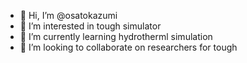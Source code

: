 - 👋 Hi, I’m @osatokazumi
- 👀 I’m interested in tough simulator
- 🌱 I’m currently learning hydrotherml simulation
- 💞️ I’m looking to collaborate on researchers for tough


<!---
osatokazumi/osatokazumi is a ✨ special ✨ repository because its `README.md` (this file) appears on your GitHub profile.
You can click the Preview link to take a look at your changes.
--->

